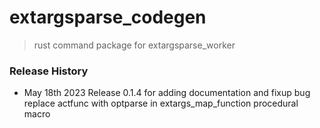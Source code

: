# extargsparse_codegen
> rust command package for extargsparse_worker

### Release History
* May 18th 2023 Release 0.1.4 for adding documentation and fixup bug replace actfunc with optparse in extargs_map_function procedural macro
